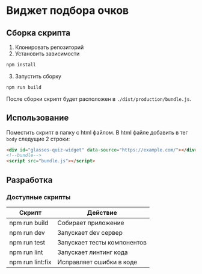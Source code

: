 # Виджет подбора очков

## Сборка скрипта
1) Клонировать репозиторий
2) Установить зависимости
```bash
npm install
```
3) Запустить сборку
```bash
npm run build
```
После сборки скрипт будет расположен в ``./dist/production/bundle.js``.

## Использование
Поместить скрипт в папку с html файлом. В html файле добавить в тег ``body`` следущие 2 строки:
```html
<div id="glasses-quiz-widget" data-source="https://example.com/"></div>
<!--bundle-->
<script src="bundle.js"></script>
```

## Разработка 
### Доступные скрипты
|      Скрипт      |           Действие          |
|------------------|-----------------------------|
| npm run build    | Собирает приложение         |
| npm run dev      | Запускает dev сервер        |
| npm run test     | Запускает тесты компонентов |
| npm run lint     | Запускает линтинг кода      |
| npm run lint:fix | Исправляет ошибки в коде    |